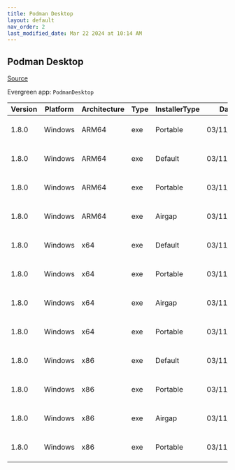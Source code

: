 ```yaml
---
title: Podman Desktop
layout: default
nav_order: 2
last_modified_date: Mar 22 2024 at 10:14 AM
---
```


## Podman Desktop

[Source](https://github.com/containers/podman-desktop)

Evergreen app: `PodmanDesktop`

| Version | Platform | Architecture | Type | InstallerType | Date       | Size      | URI                                                                                                               |
| ------- | -------- | ------------ | ---- | ------------- | ---------- | --------- | ----------------------------------------------------------------------------------------------------------------- |
| 1.8.0   | Windows  | ARM64        | exe  | Portable      | 03/11/2024 | 119439152 | https://github.com/containers/podman-desktop/releases/download/v1.8.0/podman-desktop-1.8.0-arm64.exe              |
| 1.8.0   | Windows  | ARM64        | exe  | Default       | 03/11/2024 | 119620272 | https://github.com/containers/podman-desktop/releases/download/v1.8.0/podman-desktop-1.8.0-setup-arm64.exe        |
| 1.8.0   | Windows  | ARM64        | exe  | Portable      | 03/11/2024 | 229289264 | https://github.com/containers/podman-desktop/releases/download/v1.8.0/podman-desktop-airgap-1.8.0-arm64.exe       |
| 1.8.0   | Windows  | ARM64        | exe  | Airgap        | 03/11/2024 | 229470392 | https://github.com/containers/podman-desktop/releases/download/v1.8.0/podman-desktop-airgap-1.8.0-setup-arm64.exe |
| 1.8.0   | Windows  | x64          | exe  | Default       | 03/11/2024 | 115851096 | https://github.com/containers/podman-desktop/releases/download/v1.8.0/podman-desktop-1.8.0-setup-x64.exe          |
| 1.8.0   | Windows  | x64          | exe  | Portable      | 03/11/2024 | 115669696 | https://github.com/containers/podman-desktop/releases/download/v1.8.0/podman-desktop-1.8.0-x64.exe                |
| 1.8.0   | Windows  | x64          | exe  | Airgap        | 03/11/2024 | 233691656 | https://github.com/containers/podman-desktop/releases/download/v1.8.0/podman-desktop-airgap-1.8.0-setup-x64.exe   |
| 1.8.0   | Windows  | x64          | exe  | Portable      | 03/11/2024 | 233510248 | https://github.com/containers/podman-desktop/releases/download/v1.8.0/podman-desktop-airgap-1.8.0-x64.exe         |
| 1.8.0   | Windows  | x86          | exe  | Default       | 03/11/2024 | 234909760 | https://github.com/containers/podman-desktop/releases/download/v1.8.0/podman-desktop-1.8.0-setup.exe              |
| 1.8.0   | Windows  | x86          | exe  | Portable      | 03/11/2024 | 234728616 | https://github.com/containers/podman-desktop/releases/download/v1.8.0/podman-desktop-1.8.0.exe                    |
| 1.8.0   | Windows  | x86          | exe  | Airgap        | 03/11/2024 | 462600432 | https://github.com/containers/podman-desktop/releases/download/v1.8.0/podman-desktop-airgap-1.8.0-setup.exe       |
| 1.8.0   | Windows  | x86          | exe  | Portable      | 03/11/2024 | 462419296 | https://github.com/containers/podman-desktop/releases/download/v1.8.0/podman-desktop-airgap-1.8.0.exe             |
